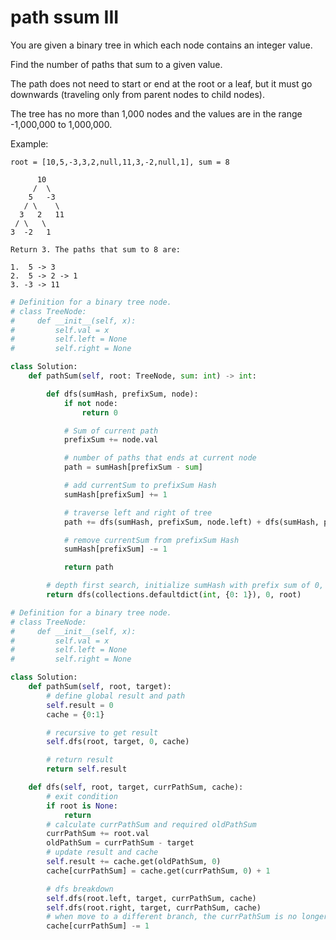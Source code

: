 # path ssum III

You are given a binary tree in which each node contains an integer value.

Find the number of paths that sum to a given value.

The path does not need to start or end at the root or a leaf, but it must go downwards (traveling only from parent nodes to child nodes).

The tree has no more than 1,000 nodes and the values are in the range -1,000,000 to 1,000,000.

Example:
```
root = [10,5,-3,3,2,null,11,3,-2,null,1], sum = 8

      10
     /  \
    5   -3
   / \    \
  3   2   11
 / \   \
3  -2   1

Return 3. The paths that sum to 8 are:

1.  5 -> 3
2.  5 -> 2 -> 1
3. -3 -> 11
```

```python
# Definition for a binary tree node.
# class TreeNode:
#     def __init__(self, x):
#         self.val = x
#         self.left = None
#         self.right = None

class Solution:
    def pathSum(self, root: TreeNode, sum: int) -> int:

        def dfs(sumHash, prefixSum, node):
            if not node:
                return 0

			# Sum of current path
            prefixSum += node.val

			# number of paths that ends at current node
            path = sumHash[prefixSum - sum]

			# add currentSum to prefixSum Hash
            sumHash[prefixSum] += 1

			# traverse left and right of tree
            path += dfs(sumHash, prefixSum, node.left) + dfs(sumHash, prefixSum, node.right)

		    # remove currentSum from prefixSum Hash
            sumHash[prefixSum] -= 1

            return path

        # depth first search, initialize sumHash with prefix sum of 0, occurring once
        return dfs(collections.defaultdict(int, {0: 1}), 0, root)
```

```python
# Definition for a binary tree node.
# class TreeNode:
#     def __init__(self, x):
#         self.val = x
#         self.left = None
#         self.right = None

class Solution:
    def pathSum(self, root, target):
        # define global result and path
        self.result = 0
        cache = {0:1}

        # recursive to get result
        self.dfs(root, target, 0, cache)

        # return result
        return self.result

    def dfs(self, root, target, currPathSum, cache):
        # exit condition
        if root is None:
            return  
        # calculate currPathSum and required oldPathSum
        currPathSum += root.val
        oldPathSum = currPathSum - target
        # update result and cache
        self.result += cache.get(oldPathSum, 0)
        cache[currPathSum] = cache.get(currPathSum, 0) + 1

        # dfs breakdown
        self.dfs(root.left, target, currPathSum, cache)
        self.dfs(root.right, target, currPathSum, cache)
        # when move to a different branch, the currPathSum is no longer available, hence remove one.
        cache[currPathSum] -= 1
```
